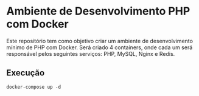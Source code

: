 # Ambiente de Desenvolvimento PHP com Docker

Este repositório tem como objetivo criar um ambiente de desenvolvimento mínimo de PHP com Docker. Será criado 4 containers, onde cada um será responsável pelos seguintes serviços: PHP, MySQL, Nginx e Redis.

## Execução

```
docker-compose up -d
```